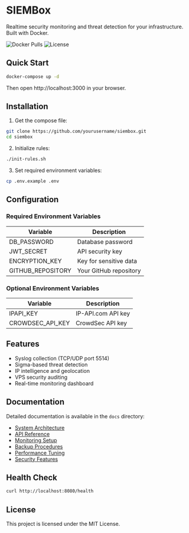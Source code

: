 # SIEMBox

Realtime security monitoring and threat detection for your infrastructure. Built with Docker.

![Docker Pulls](https://img.shields.io/docker/pulls/yourusername/siembox)
![License](https://img.shields.io/github/license/yourusername/siembox)

## Quick Start

```bash
docker-compose up -d
```

Then open http://localhost:3000 in your browser.

## Installation

1. Get the compose file:
```bash
git clone https://github.com/yourusername/siembox.git
cd siembox
```

2. Initialize rules:
```bash
./init-rules.sh
```

3. Set required environment variables:
```bash
cp .env.example .env
```

## Configuration

### Required Environment Variables

| Variable | Description |
|----------|-------------|
| DB_PASSWORD | Database password |
| JWT_SECRET | API security key |
| ENCRYPTION_KEY | Key for sensitive data |
| GITHUB_REPOSITORY | Your GitHub repository |

### Optional Environment Variables

| Variable | Description |
|----------|-------------|
| IPAPI_KEY | IP-API.com API key |
| CROWDSEC_API_KEY | CrowdSec API key |

## Features

- Syslog collection (TCP/UDP port 5514)
- Sigma-based threat detection
- IP intelligence and geolocation
- VPS security auditing
- Real-time monitoring dashboard

## Documentation

Detailed documentation is available in the `docs` directory:
- [System Architecture](docs/overview.txt)
- [API Reference](docs/api.txt)
- [Monitoring Setup](docs/monitoring.txt)
- [Backup Procedures](docs/backup.txt)
- [Performance Tuning](docs/performance.txt)
- [Security Features](docs/security.txt)

## Health Check

```bash
curl http://localhost:8080/health
```

## License

This project is licensed under the MIT License.

